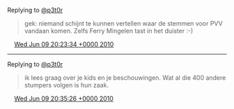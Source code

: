 Replying to [@p3t0r](https://twitter.com/p3t0r/status/15797909393)

> gek: niemand schijnt te kunnen vertellen waar de stemmen voor PVV vandaan komen\. Zelfs Ferry Mingelen tast in het duister :\-\)

<img src="../../media/tweet.ico" width="12" /> [Wed Jun 09 20:23:34 +0000 2010](https://twitter.com/DromerDenker/status/15800022359)

----

Replying to [@p3t0r](https://twitter.com/p3t0r/status/15800384279)

> ik lees graag over je kids en je beschouwingen\. Wat al die 400 andere stumpers volgen is hun zaak\.

<img src="../../media/tweet.ico" width="12" /> [Wed Jun 09 20:35:26 +0000 2010](https://twitter.com/DromerDenker/status/15800673987)
